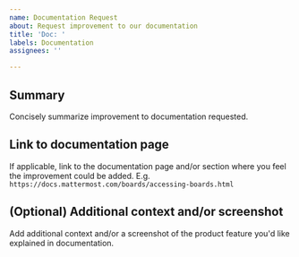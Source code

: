 ```yaml
---
name: Documentation Request
about: Request improvement to our documentation
title: 'Doc: '
labels: Documentation
assignees: ''

---
```


## Summary

Concisely summarize improvement to documentation requested.

## Link to documentation page

If applicable, link to the documentation page and/or section where you feel the improvement could be added. E.g. `https://docs.mattermost.com/boards/accessing-boards.html`

## (Optional) Additional context and/or screenshot

Add additional context and/or a screenshot of the product feature you'd like explained in documentation.
